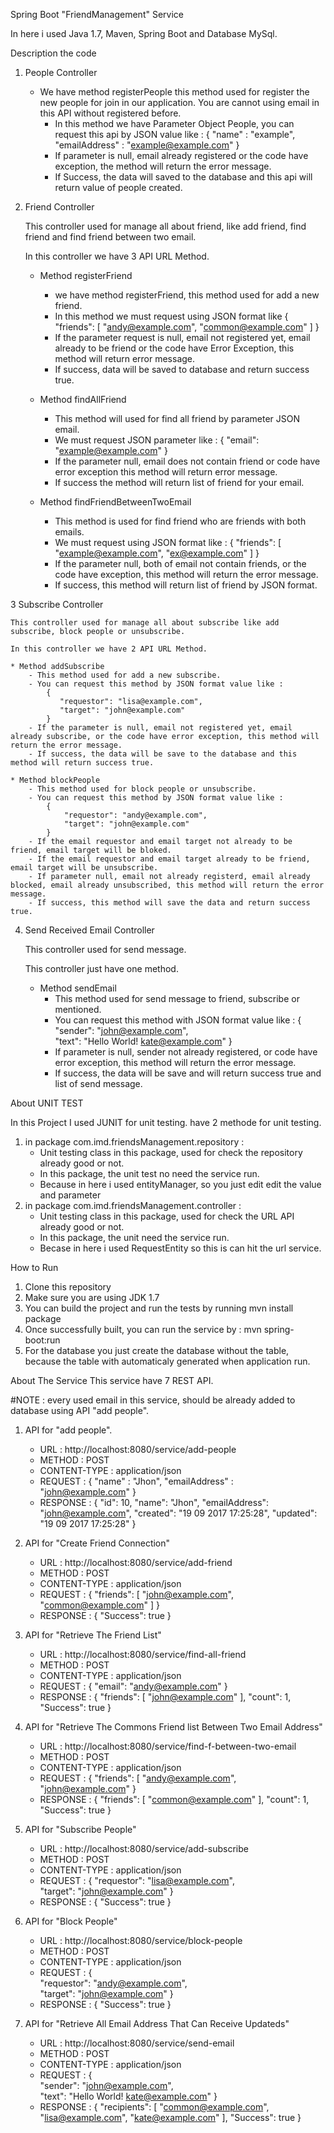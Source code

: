 Spring Boot "FriendManagement" Service

In here i used Java 1.7, Maven, Spring Boot and Database MySql.

Description the code

1. People Controller

	* We have method registerPeople this method used for register the new people for join in our application. You are cannot using email in this API without registered before.
		- In this method we have Parameter Object People, you can request this api by JSON value like :
		{
			"name" : "example",
			"emailAddress" : "example@example.com"
		}
		- If parameter is null, email already registered or the code have exception, the method will return the error message.
		- If Success, the data will saved to the database and this api will return value of people created.

2. Friend Controller

	This controller used for manage all about friend, like add friend, find friend and find friend between two email.

	In this controller we have 3 API URL Method.

	* Method registerFriend	
		- we have method registerFriend, this method used for add a new friend.
		- In this method we must request using JSON format like 
			{
			  "friends": [
				"andy@example.com",
				"common@example.com"
			  ]
			}
		- If the parameter request is null, email not registered yet, email already to be friend or the code have Error Exception, this method will return error message.
		- If success, data will be saved to database and return success true.

	* Method findAllFriend
		- This method will used for find all friend by parameter JSON email.
		- We must request JSON parameter like :
			{ 
			  "email":  "example@example.com"
			}
		- If the parameter null, email does not contain friend or code have error exception this method will return error message.
		- If success the method will return list of friend for your email.

	* Method findFriendBetweenTwoEmail
		- This method is used for find friend who are friends with both emails.
		- We must request using JSON format like :
			{
			  "friends": [
				"example@example.com",
				"ex@example.com"
			  ]
			}
		- If the parameter null, both of email not contain friends, or the code have exception, this method will return the error message.
		- If success, this method will return list of friend by JSON format.

3 Subscribe Controller

	This controller used for manage all about subscribe like add subscribe, block people or unsubscribe.

	In this controller we have 2 API URL Method.

	* Method addSubscribe
		- This method used for add a new subscribe.
		- You can request this method by JSON format value like :
			{   
			   "requestor": "lisa@example.com",   
			   "target": "john@example.com" 
			}
		- If the parameter is null, email not registered yet, email already subscribe, or the code have error exception, this method will return the error message.
		- If success, the data will be save to the database and this method will return success true.

	* Method blockPeople
		- This method used for block people or unsubscribe.
		- You can request this method by JSON format value like :
			{   
				"requestor": "andy@example.com",   
				"target": "john@example.com" 
			} 
		- If the email requestor and email target not already to be friend, email target will be bloked.
		- If the email requestor and email target already to be friend, email target will be unsubscribe.
		- If parameter null, email not already registerd, email already blocked, email already unsubscribed, this method will return the error message.
		- If success, this method will save the data and return success true.
		

4. Send Received Email Controller

	This controller used for send message.

	This controller just have one method.

	* Method sendEmail
		- This method used for send message to friend, subscribe or mentioned.
		- You can request this method with JSON format value like : 
			{   
			   "sender":  "john@example.com",   
			   "text": "Hello World! kate@example.com" 
			}
		- If parameter is null, sender not already registered, or code have error exception, this method will return the error message.
		- If success, the data will be save and will return success true and list of send message.

About UNIT TEST

In this Project I used JUNIT for unit testing.
have 2 methode for unit testing.

1. in package com.imd.friendsManagement.repository :
	- Unit testing class in this package, used for check the repository already good or not.
	- In this package, the unit test no need the service run.
	- Because in here i used entityManager, so you just edit edit the value and parameter
2. in package com.imd.friendsManagement.controller :
	- Unit testing class in this package, used for check the URL API already good or not.
	- In this package, the unit need the service run.
	- Becase in here i used RequestEntity so this is can hit the url service.
		
How to Run

1. Clone this repository
2. Make sure you are using JDK 1.7
3. You can build the project and run the tests by running mvn install package
4. Once successfully built, you can run the service by : mvn spring-boot:run
5. For the database you just create the database without the table, because the table with automaticaly generated when application run.

About The Service
This service have 7 REST API.

#NOTE : every used email in this service, should be already added to database using API "add people".

1. API for "add people".
	- URL    		: http://localhost:8080/service/add-people
	- METHOD 		: POST
	- CONTENT-TYPE	: application/json
	- REQUEST 		: { 
						"name" : "Jhon", 
						"emailAddress" : "john@example.com" 
					  }
	- RESPONSE		: { 
						"id": 10, 
						"name": "Jhon", 
						"emailAddress": 
						"john@example.com", 
						"created": "19 09 2017 17:25:28", "updated": "19 09 2017 17:25:28" 
					  }

2. API for "Create Friend Connection"
	- URL			: http://localhost:8080/service/add-friend
	- METHOD		: POST
	- CONTENT-TYPE	: application/json
	- REQUEST		: { 
						"friends": [ 
							"john@example.com", 
							"common@example.com" 
							] 
					  }
	- RESPONSE		: { 
						"Success": true 
					  }
	
3. API for "Retrieve The Friend List"
	- URL 			: http://localhost:8080/service/find-all-friend
	- METHOD		: POST
	- CONTENT-TYPE	: application/json
	- REQUEST		: { 
						"email": "andy@example.com" 
					  }
	- RESPONSE		: {
						"friends": [
							"john@example.com"
						],
						"count": 1,
						"Success": true
					  }
	
4. API for "Retrieve The Commons Friend list Between Two Email Address"
	- URL			: http://localhost:8080/service/find-f-between-two-email
	- METHOD		: POST
	- CONTENT-TYPE 	: application/json
	- REQUEST		: { 
						"friends": [ 
							"andy@example.com", 
							"john@example.com" 
					  }
	- RESPONSE		: {
						"friends": [
							"common@example.com"
						],
						"count": 1,
						"Success": true
					  }
	
5. API for "Subscribe People"
	- URL			: http://localhost:8080/service/add-subscribe
	- METHOD		: POST
	- CONTENT-TYPE	: application/json
	- REQUEST		: { 
						"requestor": "lisa@example.com",   
						"target": "john@example.com" 
					  }
	- RESPONSE		: { 
						"Success": true 
					  }
	
6. API for "Block People"
	- URL 			: http://localhost:8080/service/block-people
	- METHOD		: POST
	- CONTENT-TYPE	: application/json
	- REQUEST		: {   
						"requestor": "andy@example.com",   
						"target": "john@example.com" 
					  } 
	- RESPONSE		: { 
						"Success": true 
					  }
	
7. API for "Retrieve All Email Address That Can Receive Updateds"
	- URL 			: http://localhost:8080/service/send-email
	- METHOD		: POST
	- CONTENT-TYPE	: application/json
	- REQUEST		: {   
						"sender":  "john@example.com",   
						"text": "Hello World! kate@example.com" 
					  } 
	- RESPONSE		: {
						"recipients": [
							"common@example.com",
							"lisa@example.com",
							"kate@example.com"
						],
						"Success": true
					  }

